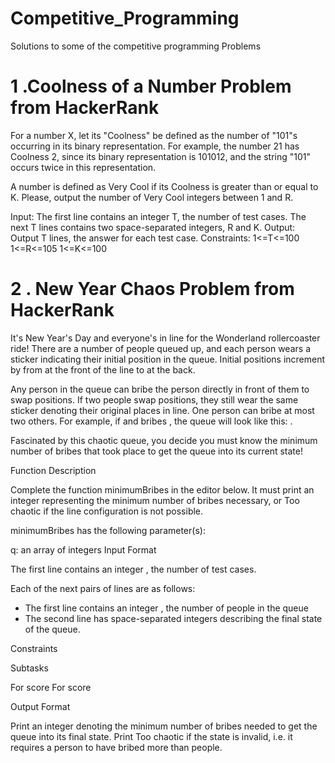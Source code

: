 # Competitive_Programming
Solutions to some of the competitive programming Problems

# 1 .Coolness of a Number Problem from HackerRank

For a number X, let its "Coolness" be defined as the number of "101"s occurring in its binary representation. For example, the number 21 has Coolness 2, since its binary representation is 101012, and the string "101" occurs twice in this representation.

A number is defined as Very Cool if its Coolness is greater than or equal to K. Please, output the number of Very Cool integers between 1 and R.

Input:
The first line contains an integer T, the number of test cases.
The next T lines contains two space-separated integers, R and K.
Output:
Output T lines, the answer for each test case.
Constraints:
1<=T<=100
1<=R<=105
1<=K<=100

# 2 . New Year Chaos Problem from HackerRank

It's New Year's Day and everyone's in line for the Wonderland rollercoaster ride! There are a number of people queued up, and each person wears a sticker indicating their initial position in the queue. Initial positions increment by  from  at the front of the line to  at the back.

Any person in the queue can bribe the person directly in front of them to swap positions. If two people swap positions, they still wear the same sticker denoting their original places in line. One person can bribe at most two others. For example, if and  bribes , the queue will look like this: .

Fascinated by this chaotic queue, you decide you must know the minimum number of bribes that took place to get the queue into its current state!

Function Description

Complete the function minimumBribes in the editor below. It must print an integer representing the minimum number of bribes necessary, or Too chaotic if the line configuration is not possible.

minimumBribes has the following parameter(s):

q: an array of integers
Input Format

The first line contains an integer , the number of test cases.

Each of the next  pairs of lines are as follows:
- The first line contains an integer , the number of people in the queue
- The second line has  space-separated integers describing the final state of the queue.

Constraints

Subtasks

For  score
For  score

Output Format

Print an integer denoting the minimum number of bribes needed to get the queue into its final state. Print Too chaotic if the state is invalid, i.e. it requires a person to have bribed more than  people.
